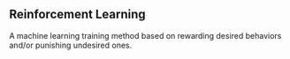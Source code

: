 ## Reinforcement Learning

A machine learning training method based on rewarding desired behaviors and/or punishing undesired ones.
